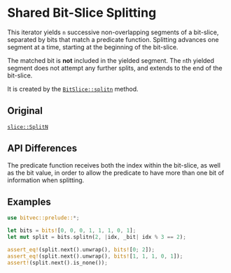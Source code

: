 # Shared Bit-Slice Splitting

This iterator yields `n` successive non-overlapping segments of a bit-slice,
separated by bits that match a predicate function. Splitting advances one
segment at a time, starting at the beginning of the bit-slice.

The matched bit is **not** included in the yielded segment. The `n`th yielded
segment does not attempt any further splits, and extends to the end of the
bit-slice.

It is created by the [`BitSlice::splitn`] method.

## Original

[`slice::SplitN`](core::slice::SplitN)

## API Differences

The predicate function receives both the index within the bit-slice, as well as
the bit value, in order to allow the predicate to have more than one bit of
information when splitting.

## Examples

```rust
use bitvec::prelude::*;

let bits = bits![0, 0, 0, 1, 1, 1, 0, 1];
let mut split = bits.splitn(2, |idx, _bit| idx % 3 == 2);

assert_eq!(split.next().unwrap(), bits![0; 2]);
assert_eq!(split.next().unwrap(), bits![1, 1, 1, 0, 1]);
assert!(split.next().is_none());
```

[`BitSlice::splitn`]: crate::slice::BitSlice::splitn
